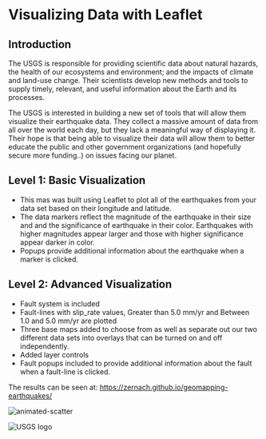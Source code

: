 # Visualizing Data with Leaflet

## Introduction
The USGS is responsible for providing scientific data about natural hazards, the health of our ecosystems and environment; and the impacts of climate and land-use change. Their scientists develop new methods and tools to supply timely, relevant, and useful information about the Earth and its processes. 

The USGS is interested in building a new set of tools that will allow them visualize their earthquake data. They collect a massive amount of data from all over the world each day, but they lack a meaningful way of displaying it. Their hope is that being able to visualize their data will allow them to better educate the public and other government organizations (and hopefully secure more funding..) on issues facing our planet.

## Level 1: Basic Visualization
* This mas was built using Leaflet to plot all of the earthquakes from your data set based on their longitude and latitude.
* The data markers reflect the magnitude of the earthquake in their size and and the significance of earthquake in their color. Earthquakes with higher magnitudes appear larger and those with higher significance appear darker in color.
* Popups provide additional information about the earthquake when a marker is clicked.

## Level 2: Advanced Visualization
* Fault system is included
* Fault-lines with slip_rate values, Greater than 5.0 mm/yr and Between 1.0 and 5.0 mm/yr are plotted
* Three base maps added  to choose from as well as separate out our two different data sets into overlays that can be turned on and off independently.
* Added layer controls 
* Fault popups included to provide additional information about the fault when a fault-line is clicked.

The results can be seen at:  https://zernach.github.io/geomapping-earthquakes/

![animated-scatter](Images/results.gif)

![USGS logo](https://github.com/Zernach/geomapping-earthquakes/blob/master/Images/1-Logo.png?raw=true)
